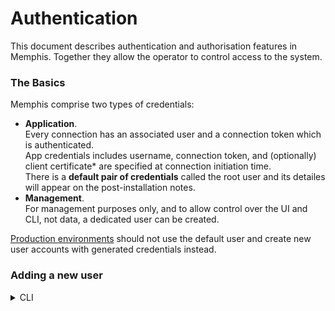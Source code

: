 # Authentication

This document describes authentication and authorisation features in Memphis. Together they allow the operator to control access to the system.

### The Basics

Memphis comprise two types of credentials:

* **Application**.\
  Every connection has an associated user and a connection token which is authenticated.\
  App credentials includes username, connection token, and (optionally) client certificate\* are specified at connection initiation time.\
  There is a **default pair of credentials** called the root user and its detailes will appear on the post-installation notes.
* **Management**.\
  For management purposes only, and to allow control over the UI and CLI, not data, a dedicated user can be created.

[Production environments](https://www.rabbitmq.com/production-checklist.html) should not use the default user and create new user accounts with generated credentials instead.

### Adding a new user

<details>

<summary>CLI</summary>

1. [Install](../../cli/installation.md) the CLI
2.  Address the CLI to the cluster&#x20;

    ```powershell
    mem connect -s <memphis broker> -u <root/username> -p <password>
    ```
3.  Create new user

    ```
    mem user add -u yaniv -t application
    ```

    Output -

    ```bash
    User yaniv was created.
    Broker connection credentials: memphis
    These credentials CAN'T be restored, save them in a safe place
    ```

</details>
